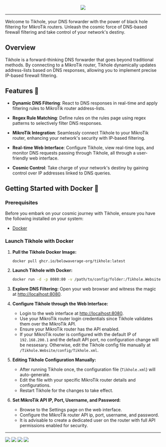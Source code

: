 <p align="center">
  <img src="https://raw.githubusercontent.com/belowaverage-org/Tikhole/master/assets/logo.svg" />
</p>
<hr />

Welcome to Tikhole, your DNS forwarder with the power of black hole filtering for MikroTik routers. Unleash the cosmic force of DNS-based firewall filtering and take control of your network's destiny.

## Overview

Tikhole is a forward-thinking DNS forwarder that goes beyond traditional methods. By connecting to a MikroTik router, Tikhole dynamically updates address-lists based on DNS responses, allowing you to implement precise IP-based firewall filtering.

## Features 🚀

- **Dynamic DNS Filtering**: React to DNS responses in real-time and apply filtering rules to MikroTik router address-lists.

- **Regex Rule Matching**: Define rules on the rules page using regex patterns to selectively filter DNS responses.

- **MikroTik Integration**: Seamlessly connect Tikhole to your MikroTik router, enhancing your network's security with IP-based filtering.

- **Real-time Web Interface**: Configure Tikhole, view real-time logs, and monitor DNS requests passing through Tikhole, all through a user-friendly web interface.

- **Cosmic Control**: Take charge of your network's destiny by gaining control over IP addresses linked to DNS queries.

## Getting Started with Docker 🚢

### Prerequisites

Before you embark on your cosmic journey with Tikhole, ensure you have the following installed on your system:

- [Docker](https://www.docker.com/get-started)

### Launch Tikhole with Docker

1. **Pull the Tikhole Docker Image:**
    ```bash
    docker pull ghcr.io/belowaverage-org/tikhole:latest
    ```

2. **Launch Tikhole with Docker:**
    ```bash
    docker run -d -p 8080:80 -v /path/to/config/folder:/Tikhole.Website/config --name Tikhole ghcr.io/belowaverage-org/tikhole:latest
    ```

3. **Explore DNS Filtering:**
    Open your web browser and witness the magic at [http://localhost:8080](http://localhost:8080).

4. **Configure Tikhole through the Web Interface:**
    - Login to the web interface at [http://localhost:8080](http://localhost:8080).
    - Use your MikroTik router login credentials since Tikhole validates them over the MikroTik API.
    - Ensure your MikroTik router has the API enabled.
    - If your MikroTik router is configured with the default IP of `192.168.200.1` and the default API port, no configuration change will be nessesary. Otherwise, edit the Tikhole config file manually at `/Tikhole.Website/config/Tikhole.xml`.
  
5. **Editing Tikhole Configuration Manually:**
    - After running Tikhole once, the configuration file (`Tikhole.xml`) will auto-generate.
    - Edit the file with your specific MikroTik router details and configurations.
    - Restart Tikhole for the changes to take effect.

6. **Set MikroTik API IP, Port, Username, and Password:**
    - Browse to the Settings page on the web interface.
    - Configure the MikroTik router API ip, port, username, and password.
    - It is advisable to create a dedicated user on the router with full API permissions enabled for security.
  
<hr />

<img src="https://raw.githubusercontent.com/belowaverage-org/Tikhole/master/assets/dashboard.svg" />
<img src="https://raw.githubusercontent.com/belowaverage-org/Tikhole/master/assets/rules.svg" />
<img src="https://raw.githubusercontent.com/belowaverage-org/Tikhole/master/assets/settings.svg" />
<img src="https://raw.githubusercontent.com/belowaverage-org/Tikhole/master/assets/logs.svg" />
